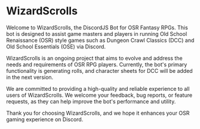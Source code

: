 # WizardScrolls
Welcome to WizardScrolls, the DiscordJS Bot for OSR Fantasy RPGs. This bot is designed to assist game masters and players in running Old School Renaissance (OSR) style games such as Dungeon Crawl Classics (DCC) and Old School Essentials (OSE) via Discord.

WizardScrolls is an ongoing project that aims to evolve and address the needs and requirements of OSR RPG players. Currently, the bot's primary functionality is generating rolls, and character sheets for DCC will be added in the next version.

We are committed to providing a high-quality and reliable experience to all users of WizardScrolls. We welcome your feedback, bug reports, or feature requests, as they can help improve the bot's performance and utility.

Thank you for choosing WizardScrolls, and we hope it enhances your OSR gaming experience on Discord.

